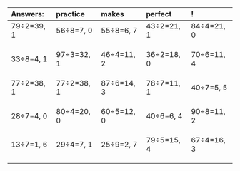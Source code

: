 | Answers: | practice | makes | perfect | ! |
| :--- | :--- | :--- | :--- | :--- |
| 79÷2=39, 1 | 56÷8=7, 0 | 55÷8=6, 7 | 43÷2=21, 1 | 84÷4=21, 0 | 
|   |   |   |   |   | 
|   |   |   |   |   | 
|   |   |   |   |   | 
| 33÷8=4, 1 | 97÷3=32, 1 | 46÷4=11, 2 | 36÷2=18, 0 | 70÷6=11, 4 | 
|   |   |   |   |   | 
|   |   |   |   |   | 
|   |   |   |   |   | 
| 77÷2=38, 1 | 77÷2=38, 1 | 87÷6=14, 3 | 78÷7=11, 1 | 40÷7=5, 5 | 
|   |   |   |   |   | 
|   |   |   |   |   | 
|   |   |   |   |   | 
| 28÷7=4, 0 | 80÷4=20, 0 | 60÷5=12, 0 | 40÷6=6, 4 | 90÷8=11, 2 | 
|   |   |   |   |   | 
|   |   |   |   |   | 
|   |   |   |   |   | 
| 13÷7=1, 6 | 29÷4=7, 1 | 25÷9=2, 7 | 79÷5=15, 4 | 67÷4=16, 3 | 
|   |   |   |   |   | 
|   |   |   |   |   | 
|   |   |   |   |   | 
